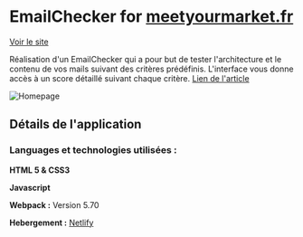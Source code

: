 # EmailChecker for [meetyourmarket.fr](https://www.meetyourmarket.fr/)

[Voir le site](https://eager-boyd-9e59b9.netlify.app/)

Réalisation d'un EmailChecker qui a pour but de tester l'architecture et le contenu de vos mails suivant des critères prédéfinis. L'interface vous donne accès à un score détaillé suivant chaque critère. [Lien de l'article](https://www.meetyourmarket.fr/prospection-b2b/)

![Homepage](https://user-images.githubusercontent.com/84342566/158983168-886688c0-b818-45df-a2bf-a484d0417a2d.png)

## Détails de l'application

### Languages et technologies utilisées :

**HTML 5 & CSS3**

**Javascript**

**Webpack :** Version 5.70

**Hebergement :** [Netlify](https://www.netlify.com/)

